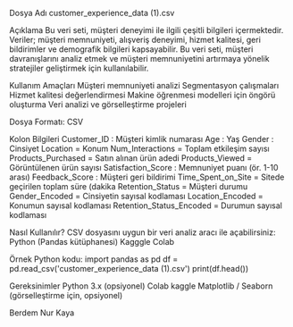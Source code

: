 Dosya Adı
customer_experience_data (1).csv

Açıklama
Bu veri seti, müşteri deneyimi ile ilgili çeşitli bilgileri içermektedir. Veriler; müşteri memnuniyeti, alışveriş deneyimi, hizmet kalitesi, geri bildirimler ve demografik bilgileri kapsayabilir.
Bu veri seti, müşteri davranışlarını analiz etmek ve müşteri memnuniyetini artırmaya yönelik stratejiler geliştirmek için kullanılabilir.

Kullanım Amaçları
Müşteri memnuniyeti analizi
Segmentasyon çalışmaları
Hizmet kalitesi değerlendirmesi
Makine öğrenmesi modelleri için öngörü oluşturma
Veri analizi ve görselleştirme projeleri

Dosya Formatı:
CSV 

Kolon Bilgileri 
Customer_ID : Müşteri kimlik numarası
Age : Yaş
Gender : Cinsiyet
Location = Konum
Num_Interactions = Toplam etkileşim sayısı
Products_Purchased = Satın alınan ürün adedi
Products_Viewed = Görüntülenen ürün sayısı
Satisfaction_Score : Memnuniyet puanı (ör. 1-10 arası)
Feedback_Score : Müşteri geri bildirimi
Time_Spent_on_Site = Sitede geçirilen toplam süre (dakika
Retention_Status = Müşteri durumu
Gender_Encoded = Cinsiyetin sayısal kodlaması
Location_Encoded = Konumun sayısal kodlaması
Retention_Status_Encoded = Durumun sayısal kodlaması


Nasıl Kullanılır?
CSV dosyasını uygun bir veri analiz aracı ile açabilirsiniz:
Python (Pandas kütüphanesi)
Kagggle
Colab

Örnek Python kodu:
import pandas as pd
df = pd.read_csv('customer_experience_data (1).csv')
print(df.head())

Gereksinimler
Python 3.x (opsiyonel)
Colab
kaggle
Matplotlib / Seaborn (görselleştirme için, opsiyonel)

Berdem Nur Kaya
